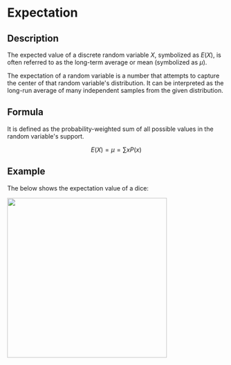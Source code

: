 # Expectation

## Description

The expected value of a discrete random variable $X$, symbolized as $E(X)$, is often referred to as the long-term average or mean (symbolized as $\mu$).

The expectation of a random variable is a number that attempts to capture the center of that random variable's distribution.
It can be interpreted as the long-run average of many independent samples from the given distribution.

## Formula

It is defined as the probability-weighted sum of all possible values in the random variable's support.

$$
E(X) = \mu = \sum xP(x)
$$

## Example

The below shows the expectation value of a dice:

<img src="image2.jpg" style="width:3.84478in" />
